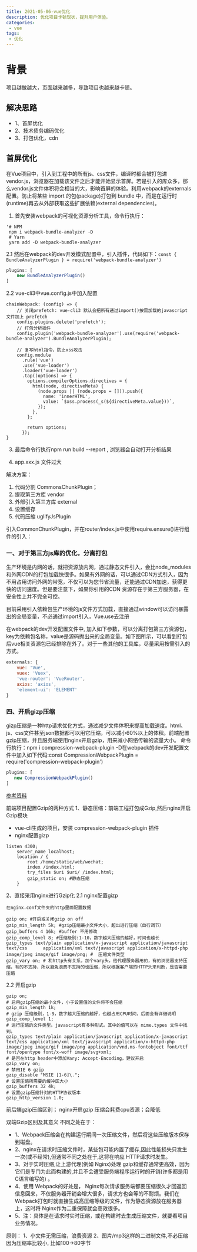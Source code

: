 ```yaml
---
title: 2021-05-06-vue优化
description: 优化项目卡顿现状，提升用户体验。
categories:
 - vue
tags:
 - 优化
---
```


>

<!-- more -->

# 背景
项目越做越大，页面越来越多，导致项目也越来越卡顿。

## 解决思路
* 1、首屏优化
* 2、技术债务编码优化
* 3、打包优化，cdn

## 首屏优化

在Vue项目中，引入到工程中的所有js、css文件，编译时都会被打包进vendor.js，浏览器在加载该文件之后才能开始显示首屏。若是引入的库众多，那么vendor.js文件体积将会相当的大，影响首屏的体验。利用webpack的externals配置。防止将某些 import 的包(package)打包到 bundle 中，而是在运行时(runtime)再去从外部获取这些扩展依赖(external dependencies)。

1. 首先安装webpack的可视化资源分析工具，命令行执行：
```
'# NPM 
 npm i webpack-bundle-analyzer -D
 # Yarn 
 yarn add -D webpack-bundle-analyzer
```

2.1 然后在webpack的dev开发模式配置中，引入插件，代码如下：```const { BundleAnalyzerPlugin } = require('webpack-bundle-analyzer')```
```javascript
plugins: [
    new BundleAnalyzerPlugin()
]
```

2.2 vue-cli3中vue.config.js中加入配置
```
chainWebpack: (config) => {
    // 关闭prefetch: vue-cli3 默认会把所有通过import()按需加载的javascript文件加上 prefetch
    config.plugins.delete('prefetch');
    // 打包分析插件
    config.plugin('webpack-bundle-analyzer').use(require('webpack-bundle-analyzer').BundleAnalyzerPlugin);

    // 复写html指令，防止xss攻击
    config.module
      .rule('vue')
      .use('vue-loader')
      .loader('vue-loader')
      .tap((options) => {
        options.compilerOptions.directives = {
          html(node, directiveMeta) {
            (node.props || (node.props = [])).push({
              name: 'innerHTML',
              value: `$xss.process(_s(${directiveMeta.value}))`,
            });
          },
        };

        return options;
      });
}
```

3. 最后命令行执行npm run build --report , 浏览器会自动打开分析结果

4. app.xxx.js 文件过大

解决方案：

1. 代码分割 CommonsChunkPlugin；
2. 提取第三方库 vendor
3. 外部引入第三方库 external
4. 设置缓存
5. 代码压缩 uglifyJsPlugin

引入CommonChunkPlugin，并在router/index.js中使用require.ensure()进行组件的引入：

### 一、对于第三方js库的优化，分离打包

  生产环境是内网的话，就把资源放内网，通过静态文件引入，会比node_modules和外网CDN的打包加载快很多。如果有外网的话，可以通过CDN方式引入，因为不用占用访问外网的带宽，不仅可以为您节省流量，还能通过CDN加速，获得更快的访问速度。但是要注意下，如果你引用的CDN 资源存在于第三方服务器，在安全性上并不完全可控。        
  
  目前采用引入依赖包生产环境的js文件方式加载，直接通过window可以访问暴露出的全局变量，不必通过import引入，Vue.use去注册        
  
  在webpack的dev开发配置文件中, 加入如下参数，可以分离打包第三方资源包，key为依赖包名称，value是源码抛出来的全局变量。如下图所示，可以看到打包后vue相关资源包已经排除在外了。对于一些其他的工具库，尽量采用按需引入的方式。

```javascript
externals: {
    vue: 'Vue',
    vuex: 'Vuex',
    'vue-router': 'VueRouter',
    axios: 'axios',
    'element-ui': 'ELEMENT'
}
```

### 四、开启gizp压缩       

gizp压缩是一种http请求优化方式，通过减少文件体积来提高加载速度。html、js、css文件甚至json数据都可以用它压缩，可以减小60%以上的体积。前端配置gzip压缩，并且服务端使用nginx开启gzip，用来减小网络传输的流量大小。
命令行执行：npm i compression-webpack-plugin  -D在webpack的dev开发配置文件中加入如下代码:const CompressionWebpackPlugin = require('compression-webpack-plugin')

```javascript
plugins: [
   new CompressionWebpackPlugin()
]
```

[参考资料](https://my.oschina.net/kaikai1/blog/3067588)

前端项目配置Gzip的两种方式
1、静态压缩：前端工程打包成Gzip,然后nginx开启Gzip模块
* vue-cli生成的项目，安装 compression-webpack-plugin 插件
* nginx配置gizp
```
listen 4300;
    server_name localhost;
    location / {
        root /home/static/web/wechat;
        index /index.html;
        try_files $uri $uri/ /index.html;
        gzip_static on; #静态压缩
    }
```
2、直接采用nginx进行Gzip化
2.1 nginx配置gizp
```
在nginx.conf文件夹的http里面配置数据

gzip on; #开启或关闭gzip on off
gzip_min_length 5k; #gzip压缩最小文件大小，超出进行压缩（自行调节）
gzip_buffers 4 16k; #buffer 不用修改
gzip_comp_level 8; #压缩级别:1-10，数字越大压缩的越好，时间也越长
gzip_types text/plain application/x-javascript application/javascript text/css 		application/xml text/javascript application/x-httpd-php image/jpeg image/gif image/png; #  压缩文件类型
gzip_vary on; # 和http头有关系，加个vary头，给代理服务器用的，有的浏览器支持压缩，有的不支持，所以避免浪费不支持的也压缩，所以根据客户端的HTTP头来判断，是否需要压缩
```


2.2 开启gzip
```
gzip on;
# 启用gzip压缩的最小文件，小于设置值的文件将不会压缩
gzip_min_length 1k;
# gzip 压缩级别，1-9，数字越大压缩的越好，也越占用CPU时间，后面会有详细说明
gzip_comp_level 1;
# 进行压缩的文件类型。javascript有多种形式。其中的值可以在 mime.types 文件中找到。
gzip_types text/plain application/javascript application/x-javascript text/css application/xml text/javascript application/x-httpd-php image/jpeg image/gif image/png application/vnd.ms-fontobject font/ttf font/opentype font/x-woff image/svg+xml;
# 是否在http header中添加Vary: Accept-Encoding，建议开启
gzip_vary on;
# 禁用IE 6 gzip
gzip_disable "MSIE [1-6]\.";
# 设置压缩所需要的缓冲区大小     
gzip_buffers 32 4k;
# 设置gzip压缩针对的HTTP协议版本
gzip_http_version 1.0;
```

前后端gzip压缩区别；
nginx开启gzip 压缩会耗费cpu资源；会降低

双端Gzip区别及其意义
不同之处在于：


* 1、Webpack压缩会在构建运行期间一次压缩文件，然后将这些压缩版本保存到磁盘。
* 2、nginx在请求时压缩文件时，某些包可能内置了缓存,因此性能损失只发生一次(或不经常),但通常不同之处在于,这将在响应 HTTP请求时发生。
* 3、对于实时压缩,让上游代理(例如 Nginx)处理 gzip和缓存通常更高效，因为它们是专门为此而构建的,并且不会遭受服务端程序运行时的开销(许多都是用C语言编写的) 。
* 4、使用 Webpack的好处是， Nginx每次请求服务端都要压缩很久才回返回信息回来，不仅服务器开销会增大很多，请求方也会等的不耐烦。我们在 Webpack打包时就直接生成高压缩等级的文件，作为静态资源放在服务器上，这时将 Nginx作为二重保障就会高效很多。
* 5、注：具体是在请求时实时压缩，或在构建时去生成压缩文件，就要看项目业务情况。

原则：
1、小文件无需压缩，浪费资源
2、图片/mp3这样的二进制文件,不必压缩 因为压缩率比较小, 比如100->80字节

